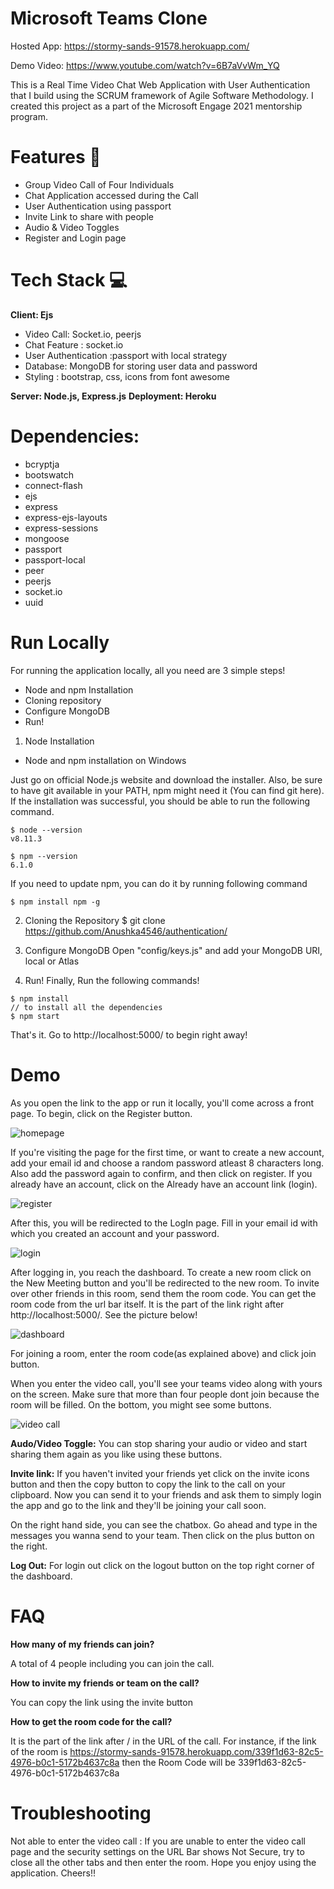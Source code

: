 # Microsoft Teams Clone
Hosted App: https://stormy-sands-91578.herokuapp.com/

Demo Video: https://www.youtube.com/watch?v=6B7aVvWm_YQ

This is a Real Time Video Chat Web Application with User Authentication that I build using the SCRUM framework of Agile Software Methodology. I created this project as a part of the Microsoft Engage 2021 mentorship program.
# Features 📝
*	Group Video Call of Four Individuals
*	Chat Application accessed during the Call
*	User Authentication using passport
*	Invite Link to share with people
*	Audio & Video Toggles
*   Register and Login page

# Tech Stack 💻

**Client: Ejs**
*	Video Call: Socket.io, peerjs
*	Chat Feature : socket.io
*	User Authentication :passport with local strategy
* Database: MongoDB for storing user data and password
*	Styling : bootstrap, css, icons from font awesome

**Server: Node.js, Express.js**
**Deployment: Heroku**

# Dependencies:
* bcryptja
* bootswatch
* connect-flash
* ejs
* express
* express-ejs-layouts
* express-sessions
* mongoose
* passport
* passport-local
* peer
* peerjs
* socket.io
* uuid

# Run Locally
For running the application locally, all you need are 3 simple steps!
*	Node and npm Installation
*	Cloning repository
*	Configure MongoDB
*	Run!

1. Node Installation
* Node and npm installation on Windows

Just go on official Node.js website and download the installer. Also, be sure to have git available in your PATH, npm might need it (You can find git here).
If the installation was successful, you should be able to run the following command.
```
$ node --version
v8.11.3

$ npm --version
6.1.0
```

If you need to update npm, you can do it by running following command 
```
$ npm install npm -g
```

2. Cloning the Repository
$ git clone https://github.com/Anushka4546/authentication/

3. Configure MongoDB
 Open "config/keys.js" and add your MongoDB URI, local or Atlas
 
4. Run!
Finally, Run the following commands!

```
$ npm install
// to install all the dependencies
$ npm start
```

That's it. Go to http://localhost:5000/ to begin right away!

# Demo
As you open the link to the app or run it locally, you'll come across a front page. To begin, click on the Register button.

![homepage](./Images/Homepage.png)


If you're visiting the page for the first time, or want to create a new account, add your email id and choose a random password atleast 8 characters long. Also add the password again to confirm, and then click on register. If you already have an account, click on the Already have an account link (login).

![register](./Images/register.png)

After this, you will be redirected to the LogIn page. Fill in your email id with which you created an account and your password.

![login](./Images/login.png)

After logging in, you reach the dashboard. To create a new room click on the New Meeting button and you'll be redirected to the new room.
To invite over other friends in this room, send them the room code. You can get the room code from the url bar itself. It is the part of the link right after http://localhost:5000/. See the picture below!

![dashboard](./Images/dashboard.png)

For joining a room, enter the room code(as explained above) and click join button. 

When you enter the video call, you'll see your teams video along with yours on the screen. Make sure that more than four people dont join because the room will be filled. On the bottom, you might see some buttons.

![video call](./Images/video_call.png)

**Audo/Video Toggle:** You can stop sharing your audio or video and start sharing them again as you like using these buttons.

**Invite link:** If you haven't invited your friends yet click on the invite icons button and then the copy button to copy the link to the call on your clipboard. Now you can send it to your friends and ask them to simply login the app and go to the link and they'll be joining your call soon.

On the right hand side, you can see the chatbox. Go ahead and type in the messages you wanna send to your team. Then click on the plus button on the right.

**Log Out:** For login out click on the logout button on the top right corner of the dashboard.

# FAQ
**How many of my friends can join?**

A total of 4 people including you can join the call.

**How to invite my friends or team on the call?**

 You can copy the link using the invite button

**How to get the room code for the call?**

It is the part of the link after / in the URL of the call. For instance, if the link of the room is https://stormy-sands-91578.herokuapp.com/339f1d63-82c5-4976-b0c1-5172b4637c8a then the Room Code will be 339f1d63-82c5-4976-b0c1-5172b4637c8a

# Troubleshooting
Not able to enter the video call : If you are unable to enter the video call page and the security settings on the URL Bar shows Not Secure, try to close all the other tabs and then enter the room.
Hope you enjoy using the application.
Cheers!!


